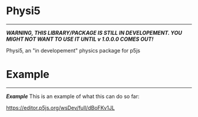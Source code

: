 # Physi5
----------------
***WARNING, THIS LIBRARY/PACKAGE IS STILL IN DEVELOPEMENT. YOU MIGHT NOT WANT TO USE IT UNTIL v 1.0.0.0 COMES OUT!***

Physi5, an "in developement" physics package for p5js


# Example
----------------
***Example***
This is an example of what this can do so far:

https://editor.p5js.org/wsDev/full/dBoFKv1JL
